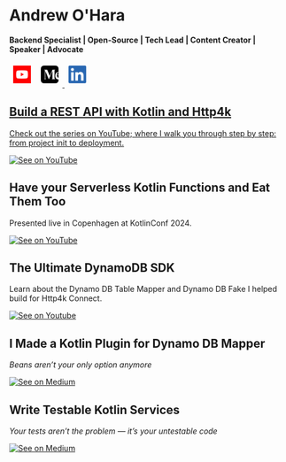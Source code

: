 # Andrew O'Hara
__Backend Specialist | Open-Source | Tech Lead | Content Creator | Speaker | Advocate__

<span>
    <img
        width="32"
        src="https://raw.githubusercontent.com/oharaandrew314/oharaandrew314/main/icon-youtube-square.png"
        target="_blank"
        alt="Subscribe on YouTube"
        style="padding: 0.5em 0.5em 0.5em 0.5em"
    >
        <a href="https://www.youtube.com/channel/UC_0YOasOvIws2f3-R6jsjmA"/>
    </img>
    <img
        width="32"
        src="https://raw.githubusercontent.com/oharaandrew314/oharaandrew314/main/icon-medium.png"
        target="_blank"
        alt="Follow on Medium"
        style="padding: 0.5em 0.5em 0.5em 0.5em"
    >
        <a href="https://medium.com/@ohara.andrew314"/>
    </img>
    <img
        width="32"
        src="https://raw.githubusercontent.com/oharaandrew314/oharaandrew314/main/icon-linkedin.png"
        target="_blank"
        alt="Follow on LinkedIn"
        style="padding: 0.5em 0.5em 0.5em 0.5em"
    >
        <a href="https://www.linkedin.com/in/oharaandrew314"/>
    </img>
</p>


## Build a REST API with Kotlin and Http4k

Check out the series on YouTube; where I walk you through step by step: from project init to deployment.

[![See on YouTube](https://img.youtube.com/vi/nHVeMEbZYKI/hqdefault.jpg)](https://www.youtube.com/watch?v=nHVeMEbZYKI&list=PLjea9qMgiQ2O1PpPYXK9EfxJeBM2zgBoT)


## Have your Serverless Kotlin Functions and Eat Them Too

Presented live in Copenhagen at KotlinConf 2024.

[![See on YouTube](https://img.youtube.com/vi/L1DvD83sjAw/hqdefault.jpg)](https://www.youtube.com/watch?v=L1DvD83sjAw)

## The Ultimate DynamoDB SDK

Learn about the Dynamo DB Table Mapper and Dynamo DB Fake I helped build for Http4k Connect.

[![See on Youtube](https://img.youtube.com/vi/wq9hiEhjqCw/maxresdefault.jpg)](https://youtu.be/wq9hiEhjqCw?si=ZG9y7I74Qjpn2C7M)

## I Made a Kotlin Plugin for Dynamo DB Mapper

_Beans aren’t your only option anymore_

[![See on Medium](https://miro.medium.com/v2/resize:fit:1100/format:webp/1*lpgtN1gT6Wk_e0HmTM15Aw.jpeg)](https://medium.com/better-programming/i-made-a-kotlin-plugin-for-dynamo-db-mapper-cce1924fcd1e)

## Write Testable Kotlin Services

_Your tests aren’t the problem — it’s your untestable code_

[![See on Medium](https://miro.medium.com/v2/resize:fit:1100/format:webp/1*_X3qQBfkqPc-d5ldVT4mow.jpeg)](https://medium.com/better-programming/i-made-a-kotlin-plugin-for-dynamo-db-mapper-cce1924fcd1e)